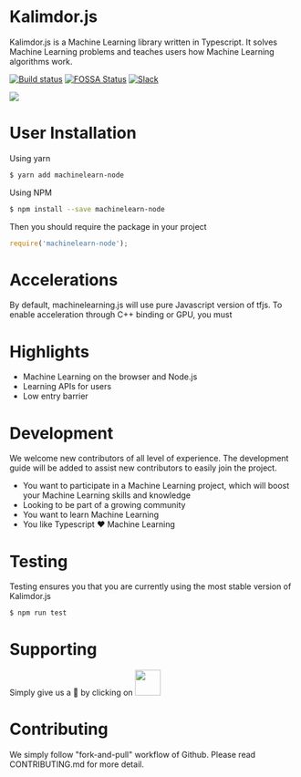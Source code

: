 # Kalimdor.js

Kalimdor.js is a Machine Learning library written in Typescript. It solves Machine Learning problems
and teaches users how Machine Learning algorithms work.

[![Build status](https://ci.appveyor.com/api/projects/status/0e70aia5vi2h35hs/branch/master?svg=true)](https://ci.appveyor.com/project/JasonShin/kalimdorjs/branch/master)
[![FOSSA Status](https://app.fossa.io/api/projects/git%2Bgithub.com%2FJasonShin%2Fkalimdorjs.svg?type=shield)](https://app.fossa.io/projects/git%2Bgithub.com%2FJasonShin%2Fkalimdorjs?ref=badge_shield)
[![Slack](https://slack.bri.im/badge.svg)](https://slack.bri.im)

<img src="https://i.imgur.com/CpZA2U7.png">

# User Installation

Using yarn

```bash
$ yarn add machinelearn-node
```

Using NPM

```bash
$ npm install --save machinelearn-node
```

Then you should require the package in your project

```javascript
require('machinelearn-node');
```

# Accelerations

By default, machinelearning.js will use pure Javascript version of tfjs. To enable acceleration
through C++ binding or GPU, you must

# Highlights

- Machine Learning on the browser and Node.js
- Learning APIs for users
- Low entry barrier

# Development

We welcome new contributors of all level of experience. The development guide will be added
to assist new contributors to easily join the project.

- You want to participate in a Machine Learning project, which will boost your Machine Learning skills and knowledge
- Looking to be part of a growing community
- You want to learn Machine Learning
- You like Typescript :heart: Machine Learning

# Testing

Testing ensures you that you are currently using the most stable version of Kalimdor.js

```bash
$ npm run test
```

# Supporting

Simply give us a :star2: by clicking on <img width="45" src="https://i.imgur.com/JEOaKBk.png">

# Contributing

We simply follow "fork-and-pull" workflow of Github. Please read CONTRIBUTING.md for more detail.
